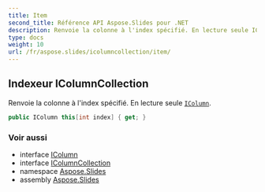 ```yaml
---
title: Item
second_title: Référence API Aspose.Slides pour .NET
description: Renvoie la colonne à l'index spécifié. En lecture seule IColumnaspose.slides/icolumn.
type: docs
weight: 10
url: /fr/aspose.slides/icolumncollection/item/
---
```


## Indexeur IColumnCollection

Renvoie la colonne à l'index spécifié. En lecture seule [`IColumn`](../../icolumn).

```csharp
public IColumn this[int index] { get; }
```

### Voir aussi

* interface [IColumn](../../icolumn)
* interface [IColumnCollection](../../icolumncollection)
* namespace [Aspose.Slides](../../icolumncollection)
* assembly [Aspose.Slides](../../../)

<!-- NE PAS MODIFIER : généré par xmldocmd pour Aspose.Slides.dll -->